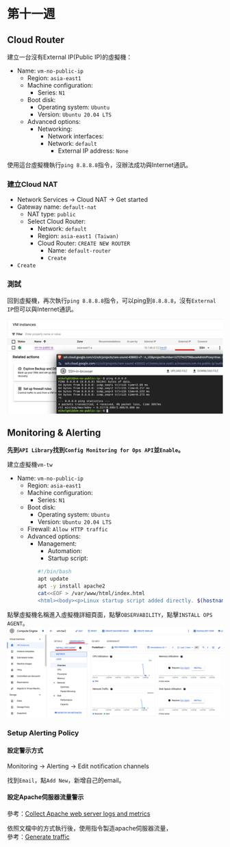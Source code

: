 # 第十一週

## Cloud Router
建立一台沒有External IP(Public IP)的虛擬機：<br>
- Name: `vm-no-public-ip`
    - Region: `asia-east1`
    - Machine configuration:
        - Series: `N1`
    - Boot disk:
        - Operating system: `Ubuntu`
        - Version: `Ubuntu 20.04 LTS`
    - Advanced options:
        - Networking:
            - Network interfaces:
            - Network: `default`
                - External IP address: `None`

使用這台虛擬機執行`ping 8.8.8.8`指令，沒辦法成功與Internet通訊。

### 建立Cloud NAT
- Network Services -> Cloud NAT -> Get started
- Gateway name: `default-nat`
    - NAT type: `public`
    - Select Cloud Router:
        - Network: `default`
        - Region: `asia-east1 (Taiwan)`
        - Cloud Router: `CREATE NEW ROUTER`
            - Name: `default-router`
            - `Create`
- `Create`

### 測試
回到虛擬機，再次執行`ping 8.8.8.8`指令，可以ping到`8.8.8.8`，沒有`External IP`但可以與Internet通訊。

![](src/linux-2024111901.png)

## Monitoring & Alerting
**先到`API Library`找到`Config Monitoring for Ops API`並`Enable`。**

建立虛擬機`vm-tw`
- Name: `vm-no-public-ip`
    - Region: `asia-east1`
    - Machine configuration:
        - Series: `N1`
    - Boot disk:
        - Operating system: `Ubuntu`
        - Version: `Ubuntu 20.04 LTS`
    - Firewall: `Allow HTTP traffic`
    - Advanced options:
        - Management:
            - Automation:
            - Startup script:
            ```bash
            #!/bin/bash
            apt update
            apt -y install apache2
            cat<<EOF > /var/www/html/index.html
            <html><body><p>Linux startup script added directly. $(hostname -I)</p></body></html>
            ```

點擊虛擬機名稱進入虛擬機詳細頁面，點擊`OBSERVABILITY`，點擊`INSTALL OPS AGENT`。<br>
![](src/linux-2024111902.png)

### Setup Alerting Policy
#### 設定警示方式
Monitoring -> Alerting -> Edit notification channels

找到`Email`，點`Add New`，新增自己的email。

#### 設定Apache伺服器流量警示
參考：[Collect Apache web server logs and metrics](https://cloud.google.com/monitoring/monitor-compute-engine-virtual-machine?hl=en#install_ops_agent)

依照文檔中的方式執行後，使用指令製造apache伺服器流量，<br>
參考：[Generate traffic](https://cloud.google.com/monitoring/monitor-compute-engine-virtual-machine?hl=en#generate_traffic)
